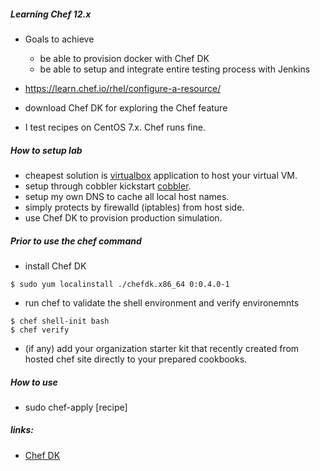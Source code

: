 ##### Learning Chef 12.x

* Goals to achieve
  * be able to provision docker with Chef DK
  * be able to setup and integrate entire testing process with Jenkins

* https://learn.chef.io/rhel/configure-a-resource/
* download Chef DK for exploring the Chef feature
* I test recipes on CentOS 7.x. Chef runs fine.

##### How to setup lab

* cheapest solution is [virtualbox](https://www.virtualbox.org/wiki/Downloads) application to host your virtual VM.
* setup through cobbler kickstart [cobbler](http://www.cobblerd.org/).
* setup my own DNS to cache all local host names.
* simply protects by firewalld (iptables) from host side.
* use Chef DK to provision production simulation.

##### Prior to use the chef command
* install Chef DK
```
$ sudo yum localinstall ./chefdk.x86_64 0:0.4.0-1
```
* run chef to validate the shell environment and verify environemnts
```
$ chef shell-init bash
$ chef verify
```
* (if any) add your organization starter kit that recently created 
  from hosted chef site directly to your prepared cookbooks.

##### How to use
* sudo chef-apply [recipe]

##### links:
* [Chef DK](http://tcotav.github.io/chefdk_getting_started.html)
